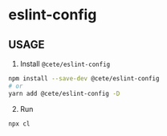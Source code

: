 # eslint-config


## USAGE

1. Install `@cete/eslint-config`

```sh
npm install --save-dev @cete/eslint-config
# or
yarn add @cete/eslint-config -D
```

2. Run

```sh
npx cl
```
